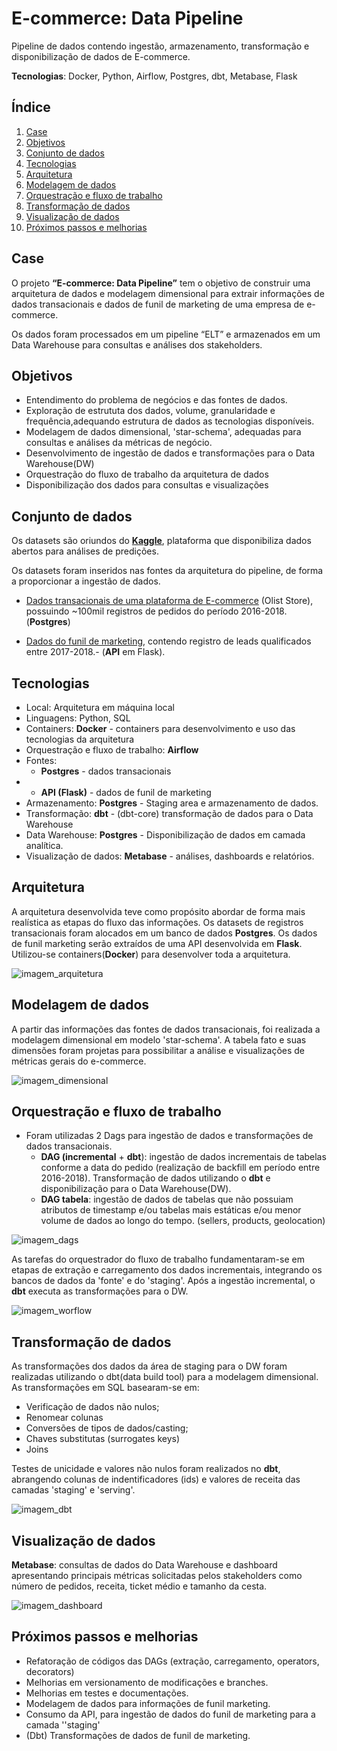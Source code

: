 # E-commerce: Data Pipeline
Pipeline de dados contendo ingestão, armazenamento, transformação e disponibilização de dados de E-commerce. 

**Tecnologias**: Docker, Python, Airflow, Postgres, dbt, Metabase, Flask

## Índice
1. [Case](#case)
2. [Objetivos](#objetivos)
3. [Conjunto de dados](#conjunto-de-dados)
4. [Tecnologias](#tecnologias)
5. [Arquitetura](#arquitetura)
6. [Modelagem de dados](#modelagem-de-dados)
7. [Orquestração e fluxo de trabalho](#orquestração-e-fluxo-de-trabalho)
8. [Transformação de dados](#tranformação-de-dados)
9. [Visualização de dados](#visualização-de-dados)
10. [Próximos passos e melhorias](#próximos-passos-e-melhorias)


## Case

O projeto **“E-commerce: Data Pipeline”** tem o objetivo de construir uma arquitetura de dados e modelagem dimensional para extrair informações de dados transacionais e dados de funil de marketing de uma empresa de e-commerce.

Os dados foram processados em um pipeline “ELT” e armazenados em um Data Warehouse para consultas e análises dos stakeholders.

## Objetivos

* Entendimento do problema de negócios e das fontes de dados.
* Exploração de estrututa dos dados, volume, granularidade e frequência,adequando estrutura de dados as tecnologias disponíveis.
* Modelagem de dados dimensional, 'star-schema', adequadas para consultas e análises da métricas de negócio.
* Desenvolvimento de ingestão de dados e transformações para o Data Warehouse(DW)
* Orquestração do fluxo de trabalho da arquitetura de dados
* Disponibilização dos dados para consultas e visualizações

## Conjunto de dados

Os datasets são oriundos do [**Kaggle**](https://www.kaggle.com/datasets), plataforma que disponibiliza dados abertos para análises de predições.

Os datasets foram inseridos nas fontes da arquitetura do pipeline, de forma a proporcionar a ingestão de dados.

- [Dados transacionais de uma plataforma de E-commerce](https://www.kaggle.com/datasets/olistbr/brazilian-ecommerce) (Olist Store), possuindo ~100mil registros de pedidos do período 2016-2018. (**Postgres**)

- [Dados do funil de marketing](https://www.kaggle.com/datasets/olistbr/marketing-funnel-olist), contendo registro de leads qualificados entre 2017-2018.- (**API** em Flask).

## Tecnologias

 * Local: Arquitetura em máquina local
 * Linguagens: Python, SQL
 * Containers: **Docker** -  containers para desenvolvimento e uso das tecnologias da arquitetura
 * Orquestração e fluxo de trabalho: **Airflow**
 * Fontes:
    * **Postgres** - dados transacionais
 *  * **API (Flask)** - dados de funil de marketing
 * Armazenamento: **Postgres** - Staging area e armazenamento de dados.
 * Transformação: **dbt** - (dbt-core) transformação de dados para o Data Warehouse
 * Data Warehouse: **Postgres** - Disponibilização de dados em camada analítica.
 * Visualização de dados: **Metabase** - análises, dashboards e relatórios.

## Arquitetura

A arquitetura desenvolvida teve como propósito abordar de forma mais realística as etapas do fluxo das informações. Os datasets de registros transacionais foram alocados em um banco de dados **Postgres**. Os dados de funil marketing serão extraídos de uma API desenvolvida em **Flask**. Utilizou-se containers(**Docker**) para desenvolver toda a arquitetura.

![imagem_arquitetura](assets/img/architecture_case.jpeg)

## Modelagem de dados

A partir das informações das fontes de dados transacionais, foi realizada a modelagem dimensional em modelo 'star-schema'. A tabela fato e suas dimensões foram projetas para possibilitar a análise e visualizações de métricas gerais do e-commerce.

![imagem_dimensional](assets/img/dimensional_case.png)

## Orquestração e fluxo de trabalho
 - Foram utilizadas 2 Dags para ingestão de dados e transformações de dados transacionais.
    * **DAG (incremental** + **dbt**): ingestão de dados incrementais de tabelas conforme a data do pedido (realização de backfill em período entre 2016-2018). Transformação de dados utilizando o **dbt** e disponibilização para o Data Warehouse(DW).
    * **DAG tabela**: ingestão de dados de tabelas que não possuiam atributos de timestamp e/ou tabelas mais estáticas e/ou menor volume de dados ao longo do tempo. (sellers, products, geolocation)

![imagem_dags](assets/img/dags_case.png)

As tarefas do orquestrador do fluxo de trabalho fundamentaram-se em etapas de extração e carregamento dos dados incrementais, integrando os bancos de dados da 'fonte' e do 'staging'. Após a ingestão incremental, o **dbt** executa as transformações para o DW.

![imagem_worflow](assets/img/airflow_incremental.png)

## Transformação de dados
 As transformações dos dados da área de staging para o DW foram realizadas utilizando o dbt(data build tool) para a modelagem dimensional. As transformações em SQL basearam-se em:
 * Verificação de dados não nulos;
 * Renomear colunas
 * Conversões de tipos de dados/casting;
 * Chaves substitutas (surrogates keys)
 * Joins

Testes de unicidade e valores não nulos foram realizados no **dbt**, abrangendo colunas de indentificadores (ids) e valores de receita das camadas 'staging' e 'serving'.

![imagem_dbt](assets/img/dbt_case.png)

## Visualização de dados

**Metabase**: consultas de dados do Data Warehouse e dashboard apresentando principais métricas solicitadas pelos stakeholders como número de pedidos, receita, ticket médio e tamanho da cesta.

![imagem_dashboard](assets/img/metabase_ecommerce.png)

## Próximos passos e melhorias
- Refatoração de códigos das DAGs (extração, carregamento, operators, decorators)
- Melhorias em versionamento de modificações e branches.
- Melhorias em testes e documentações.
- Modelagem de dados para informações de funil marketing.
- Consumo da API, para ingestão de dados do funil de marketing para a camada ''staging'
- (Dbt) Transformações de dados de funil de marketing.
